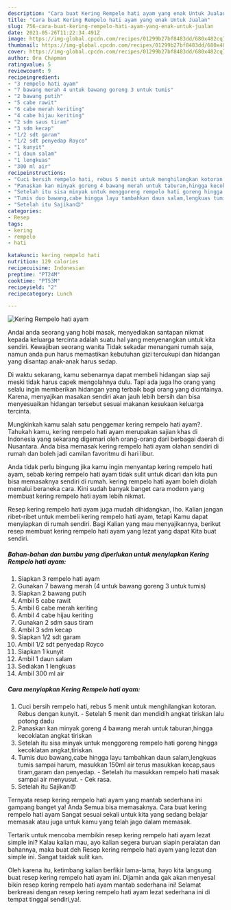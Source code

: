 ```yaml
---
description: "Cara buat Kering Rempelo hati ayam yang enak Untuk Jualan"
title: "Cara buat Kering Rempelo hati ayam yang enak Untuk Jualan"
slug: 756-cara-buat-kering-rempelo-hati-ayam-yang-enak-untuk-jualan
date: 2021-05-26T11:22:34.491Z
image: https://img-global.cpcdn.com/recipes/01299b27bf8483dd/680x482cq70/kering-rempelo-hati-ayam-foto-resep-utama.jpg
thumbnail: https://img-global.cpcdn.com/recipes/01299b27bf8483dd/680x482cq70/kering-rempelo-hati-ayam-foto-resep-utama.jpg
cover: https://img-global.cpcdn.com/recipes/01299b27bf8483dd/680x482cq70/kering-rempelo-hati-ayam-foto-resep-utama.jpg
author: Ora Chapman
ratingvalue: 5
reviewcount: 9
recipeingredient:
- "3 rempelo hati ayam"
- "7 bawang merah 4 untuk bawang goreng 3 untuk tumis"
- "2 bawang putih"
- "5 cabe rawit"
- "6 cabe merah keriting"
- "4 cabe hijau keriting"
- "2 sdm saus tiram"
- "3 sdm kecap"
- "1/2 sdt garam"
- "1/2 sdt penyedap Royco"
- "1 kunyit"
- "1 daun salam"
- "1 lengkuas"
- "300 ml air"
recipeinstructions:
- "Cuci bersih rempelo hati, rebus 5 menit untuk menghilangkan kotoran. Rebus dengan kunyit. Setelah 5 menit dan mendidih angkat tiriskan lalu potong dadu"
- "Panaskan kan minyak goreng 4 bawang merah untuk taburan,hingga kecoklatan angkat tiriskan"
- "Setelah itu sisa minyak untuk menggoreng rempelo hati goreng hingga kecoklatan angkat,tiriskan."
- "Tumis duo bawang,cabe hingga layu tambahkan daun salam,lengkuas tumis sampai harum, masukkan 150ml air terus masukkan kecap,saus tiram,garam dan penyedap. Setelah itu masukkan rempelo hati masak sampai air menyusut. Cek rasa."
- "Setelah itu Sajikan😍"
categories:
- Resep
tags:
- kering
- rempelo
- hati

katakunci: kering rempelo hati 
nutrition: 129 calories
recipecuisine: Indonesian
preptime: "PT24M"
cooktime: "PT53M"
recipeyield: "2"
recipecategory: Lunch

---
```



![Kering Rempelo hati ayam](https://img-global.cpcdn.com/recipes/01299b27bf8483dd/680x482cq70/kering-rempelo-hati-ayam-foto-resep-utama.jpg)

Andai anda seorang yang hobi masak, menyediakan santapan nikmat kepada keluarga tercinta adalah suatu hal yang menyenangkan untuk kita sendiri. Kewajiban seorang  wanita Tidak sekadar menangani rumah saja, namun anda pun harus memastikan kebutuhan gizi tercukupi dan hidangan yang disantap anak-anak harus sedap.

Di waktu  sekarang, kamu sebenarnya dapat membeli hidangan siap saji meski tidak harus capek mengolahnya dulu. Tapi ada juga lho orang yang selalu ingin memberikan hidangan yang terbaik bagi orang yang dicintainya. Karena, menyajikan masakan sendiri akan jauh lebih bersih dan bisa menyesuaikan hidangan tersebut sesuai makanan kesukaan keluarga tercinta. 



Mungkinkah kamu salah satu penggemar kering rempelo hati ayam?. Tahukah kamu, kering rempelo hati ayam merupakan sajian khas di Indonesia yang sekarang digemari oleh orang-orang dari berbagai daerah di Nusantara. Anda bisa memasak kering rempelo hati ayam olahan sendiri di rumah dan boleh jadi camilan favoritmu di hari libur.

Anda tidak perlu bingung jika kamu ingin menyantap kering rempelo hati ayam, sebab kering rempelo hati ayam tidak sulit untuk dicari dan kita pun bisa memasaknya sendiri di rumah. kering rempelo hati ayam boleh diolah memalui beraneka cara. Kini sudah banyak banget cara modern yang membuat kering rempelo hati ayam lebih nikmat.

Resep kering rempelo hati ayam juga mudah dihidangkan, lho. Kalian jangan ribet-ribet untuk membeli kering rempelo hati ayam, tetapi Kamu dapat menyiapkan di rumah sendiri. Bagi Kalian yang mau menyajikannya, berikut resep membuat kering rempelo hati ayam yang lezat yang dapat Kita buat sendiri.

<!--inarticleads1-->

##### Bahan-bahan dan bumbu yang diperlukan untuk menyiapkan Kering Rempelo hati ayam:

1. Siapkan 3 rempelo hati ayam
1. Gunakan 7 bawang merah (4 untuk bawang goreng 3 untuk tumis)
1. Siapkan 2 bawang putih
1. Ambil 5 cabe rawit
1. Ambil 6 cabe merah keriting
1. Ambil 4 cabe hijau keriting
1. Gunakan 2 sdm saus tiram
1. Ambil 3 sdm kecap
1. Siapkan 1/2 sdt garam
1. Ambil 1/2 sdt penyedap Royco
1. Siapkan 1 kunyit
1. Ambil 1 daun salam
1. Sediakan 1 lengkuas
1. Ambil 300 ml air




<!--inarticleads2-->

##### Cara menyiapkan Kering Rempelo hati ayam:

1. Cuci bersih rempelo hati, rebus 5 menit untuk menghilangkan kotoran. Rebus dengan kunyit. - Setelah 5 menit dan mendidih angkat tiriskan lalu potong dadu
1. Panaskan kan minyak goreng 4 bawang merah untuk taburan,hingga kecoklatan angkat tiriskan
1. Setelah itu sisa minyak untuk menggoreng rempelo hati goreng hingga kecoklatan angkat,tiriskan.
1. Tumis duo bawang,cabe hingga layu tambahkan daun salam,lengkuas tumis sampai harum, masukkan 150ml air terus masukkan kecap,saus tiram,garam dan penyedap. - Setelah itu masukkan rempelo hati masak sampai air menyusut. - Cek rasa.
1. Setelah itu Sajikan😍




Ternyata resep kering rempelo hati ayam yang mantab sederhana ini gampang banget ya! Anda Semua bisa memasaknya. Cara buat kering rempelo hati ayam Sangat sesuai sekali untuk kita yang sedang belajar memasak atau juga untuk kamu yang telah jago dalam memasak.

Tertarik untuk mencoba membikin resep kering rempelo hati ayam lezat simple ini? Kalau kalian mau, ayo kalian segera buruan siapin peralatan dan bahannya, maka buat deh Resep kering rempelo hati ayam yang lezat dan simple ini. Sangat taidak sulit kan. 

Oleh karena itu, ketimbang kalian berfikir lama-lama, hayo kita langsung buat resep kering rempelo hati ayam ini. Dijamin anda gak akan menyesal bikin resep kering rempelo hati ayam mantab sederhana ini! Selamat berkreasi dengan resep kering rempelo hati ayam lezat sederhana ini di tempat tinggal sendiri,ya!.

